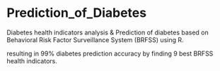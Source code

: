 # Prediction_of_Diabetes
Diabetes health indicators analysis &amp; Prediction of diabetes based on Behavioral Risk Factor Surveillance System (BRFSS) using R.

resulting in 99% diabetes prediction accuracy by finding 9 best BRFSS health indicators.
